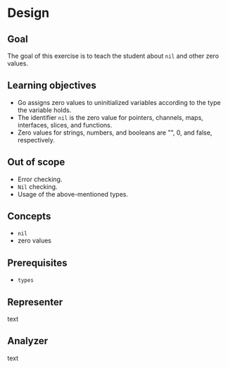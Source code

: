 # Design

## Goal

The goal of this exercise is to teach the student about `nil` and other zero values.

## Learning objectives

- Go assigns zero values to uninitialized variables according to the type the variable holds.
- The identifier `nil` is the zero value for pointers, channels, maps, interfaces, slices, and functions.
- Zero values for strings, numbers, and booleans are "", 0, and false, respectively.

## Out of scope

- Error checking.
- `Nil` checking.
- Usage of the above-mentioned types.

## Concepts

- `nil`
- zero values

## Prerequisites

- `types`

## Representer

text

## Analyzer

text
